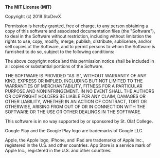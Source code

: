 **The MIT License (MIT)**

Copyright (c) 2018 StoDevX

Permission is hereby granted, free of charge, to any person obtaining a copy of this software and associated documentation files (the "Software"), to deal in the Software without restriction, including without limitation the rights to use, copy, modify, merge, publish, distribute, sublicense, and/or sell copies of the Software, and to permit persons to whom the Software is furnished to do so, subject to the following conditions:

The above copyright notice and this permission notice shall be included in all copies or substantial portions of the Software.

THE SOFTWARE IS PROVIDED "AS IS", WITHOUT WARRANTY OF ANY KIND, EXPRESS OR IMPLIED, INCLUDING BUT NOT LIMITED TO THE WARRANTIES OF MERCHANTABILITY, FITNESS FOR A PARTICULAR PURPOSE AND NONINFRINGEMENT. IN NO EVENT SHALL THE AUTHORS OR COPYRIGHT HOLDERS BE LIABLE FOR ANY CLAIM, DAMAGES OR OTHER LIABILITY, WHETHER IN AN ACTION OF CONTRACT, TORT OR OTHERWISE, ARISING FROM OUT OF OR IN CONNECTION WITH THE SOFTWARE OR THE USE OR OTHER DEALINGS IN THE SOFTWARE.

This software is in no way supported by or sponsored by St. Olaf College.



Google Play and the Google Play logo are trademarks of Google LLC.

Apple, the Apple logo, iPhone, and iPad are trademarks of Apple Inc., registered in the U.S. and other countries. App Store is a service mark of Apple Inc., registered in the U.S. and other countries.
